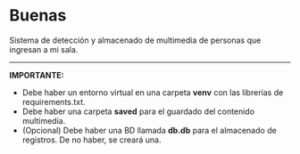 <h1>Buenas</h1>

Sistema de detección y almacenado de multimedia de personas que ingresan a mi sala.

<hr>

<b>IMPORTANTE:</b>

- Debe haber un entorno virtual en una carpeta <b>venv</b> con las librerías de requirements.txt.
- Debe haber una carpeta <b>saved</b> para el guardado del contenido multimedia.
- (Opcional) Debe haber una BD llamada <b>db.db</b> para el almacenado de registros. De no haber, se creará una.
